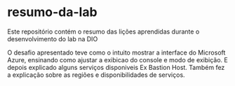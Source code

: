 # resumo-da-lab
Este repositório contém o resumo das lições aprendidas durante o desenvolvimento do lab na DIO

O desafio apresentado teve como o intuito mostrar a interface do Microsoft Azure, ensinando como ajustar a exibicao do console e modo de exibição. E depois explicado alguns serviços disponiveis Ex Bastion Host.
Também fez a explicação sobre as regiões e disponibilidades de serviços.
